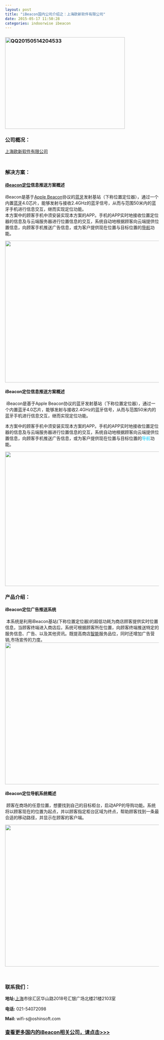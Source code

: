 ```yaml
---
layout: post
title: "iBeacon国内公司介绍之：上海欧新软件有限公司"
date: 2015-05-17 11:50:28
categories: indoorwise ibeacon
---
```

<div class="asb asb-post asb-post-01"></div>
 
<h3><a href="http://www.ibeaconworld.cn/wp-content/uploads/2015/05/QQ20150514204533.jpg"><img alt="QQ20150514204533" class="alignnone size-medium wp-image-3181" height="300" src="http://www.ibeaconworld.cn/wp-content/uploads/2015/05/QQ20150514204533-392x300.jpg" width="392"/></a></h3>


<h3>公司概况：</h3>


<p><span style="color: #00ccff;"><a class="tag_link" href="http://www.ibeaconworld.cn/?tag=%e4%b8%8a%e6%b5%b7%e6%ac%a7%e6%96%b0%e8%bd%af%e4%bb%b6%e6%9c%89%e9%99%90%e5%85%ac%e5%8f%b8" target="_blank" title="查看关于 上海欧新软件有限公司 的文章">上海欧新软件有限公司</a></span></p>


<h3><img alt="" class=" aligncenter" src="http://www.oshinsoft.com/images/ou.jpg"/></h3>


<h3>解决方案：</h3>


<h4><span class="bt"><span style="color: #00ccff;"><a class="tag_link" href="http://www.ibeaconworld.cn/?tag=ibeacon%e5%ae%9a%e4%bd%8d" target="_blank" title="查看关于 iBeacon定位 的文章">iBeacon定位</a></span>信息推送方案概述</span></h4>


<p>iBeacon是基于<span style="color: #00ccff;"><a class="tag_link" href="http://www.ibeaconworld.cn/?tag=apple-beacon" target="_blank" title="查看关于 Apple Beacon 的文章">Apple Beacon</a></span>协议的<span style="color: #00ccff;"><a class="tag_link" href="http://www.ibeaconworld.cn/?tag=%e8%93%9d%e7%89%99" target="_blank" title="查看关于 蓝牙 的文章">蓝牙</a></span>发射基站（下称位置定位器），通过一个内置<a class="tag_link" href="http://www.ibeaconworld.cn/?tag=%e8%93%9d%e7%89%99" target="_blank" title="查看关于 蓝牙 的文章">蓝牙</a>4.0芯片，能够发射与接收2.4GHz的蓝牙信号，从而与范围50米内的蓝牙手机进行信息交互，继而实现定位功能。<br/>
本方案中的顾客手机中须安装实现本方案的APP。手机的APP实时地接收位置定位器的信息及与云端服务器进行位置信息的交互，系统自动地根据顾客向云端提供位置信息，向顾客手机推送广告信息，或为客户提供现在位置与目标位置的<a class="tag_link" href="http://www.ibeaconworld.cn/?tag=%e5%af%bc%e8%88%aa" target="_blank" title="查看关于 导航 的文章">导航</a>功能。</p>


<p><img alt="" class=" aligncenter" height="464" src="http://www.oshinsoft.com/images/product_pic13.jpg" width="720"/></p>


<h4 class="ny_ti">iBeacon定位信息推送方案概述</h4>


<div class="bk5"> iBeacon是基于Apple Beacon协议的蓝牙发射基站（下称位置定位器），通过一个内置蓝牙4.0芯片，能够发射与接收2.4GHz的蓝牙信号，从而与范围50米内的蓝牙手机进行信息交互，继而实现定位功能。</div>


<p>本方案中的顾客手机中须安装实现本方案的APP。手机的APP实时地接收位置定位器的信息及与云端服务器进行位置信息的交互，系统自动地根据顾客向云端提供位置信息，向顾客手机推送广告信息，或为客户提供现在位置与目标位置的<span style="color: #00ccff;">导航</span>功能。</p>


<p><img alt="" class=" aligncenter" height="440" src="http://www.oshinsoft.com/images/case_pic2.jpg" width="720"/></p>


<h3>产品介绍：</h3>


<h4 class="ny_ti">iBeacon定位广告推送系统</h4>


<div class="bk10"> 本系统是利用iBeacon基站(下称位置定位器)的超低功耗为商店顾客提供实时位置信息，当顾客终端进入商店后，系统可根据顾客所在位置，向顾客终端推送特定的服务信息、广告、以及其他资讯。既提高商店<span style="color: #00ccff;"><a class="tag_link" href="http://www.ibeaconworld.cn/?tag=%e6%99%ba%e8%83%bd" target="_blank" title="查看关于 智能 的文章">智能</a></span>服务品位，同时还增加广告营销,市场宣传的力度。</div>


<div class="bk10"></div>


<div class="bk10"><img alt="" class=" aligncenter" height="464" src="http://www.oshinsoft.com/images/product_pic13.jpg" width="720"/></div>


<h4 class="ny_ti">iBeacon定位导航系统概述</h4>


<div class="bk10"> 顾客在商场的任意位置，想要找到自己的目标柜台，启动APP的导购功能。系统将以顾客现在的位置为起点，并以顾客指定柜台区域为终点，帮助顾客找到一条最合适的移动路径，并显示在顾客的客户端。</div>


<div class="bk10"></div>


<p><img alt="" class=" aligncenter" height="464" src="http://www.oshinsoft.com/images/product_pic12.jpg" width="720"/></p>


<p> </p>


<h3>联系我们：</h3>


<p><strong>地址:</strong><a class="tag_link" href="http://www.ibeaconworld.cn/?tag=%e4%b8%8a%e6%b5%b7" target="_blank" title="查看关于 上海 的文章">上海</a>市徐汇区华山路2018号汇银广场北楼21楼2103室</p>


<p><strong>电话:</strong> <span class="en">021-54072098</span></p>


<p><span class="en"><strong>Mail:</strong> wifi-s@oshinsoft.com</span></p>


<h3><a href="http://www.ibeaconworld.cn/?page_id=789" title="iBeacon公司">查看更多国内的iBeacon相关公司，请点击&gt;&gt;&gt;</a></h3>


<p> </p>